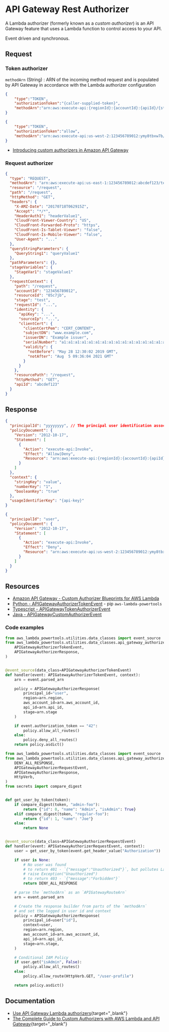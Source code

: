 # API Gateway Rest Authorizer

A Lambda authorizer (formerly known as a *custom authorizer*) is an API Gateway feature that uses a Lambda function to control access to your API. 

Event driven and synchronous.

## Request

### Token authorizer

`methodArn` (String)
: ARN of the incoming method request and is populated by API Gateway in accordance with the Lambda authorizer configuration

```json title="Token schema"
{
    "type":"TOKEN",
    "authorizationToken":"{caller-supplied-token}",
    "methodArn":"arn:aws:execute-api:{regionId}:{accountId}:{apiId}/{stage}/{httpVerb}/[{resource}/[{child-resources}]]"
}
```

```json title="Example get call for token authorizer"
{
    "type":"TOKEN",
    "authorizationToken":"allow",
    "methodArn":"arn:aws:execute-api:us-west-2:123456789012:ymy8tbxw7b/*/GET/"
}
```

- [Introducing custom authorizers in Amazon API Gateway](https://aws.amazon.com/blogs/compute/introducing-custom-authorizers-in-amazon-api-gateway/)

### Request authorizer

```json
{
  "type": "REQUEST",
  "methodArn": "arn:aws:execute-api:us-east-1:123456789012:abcdef123/test/GET/request",
  "resource": "/request",
  "path": "/request",
  "httpMethod": "GET",
  "headers": {
    "X-AMZ-Date": "20170718T062915Z",
    "Accept": "*/*",
    "HeaderAuth1": "headerValue1",
    "CloudFront-Viewer-Country": "US",
    "CloudFront-Forwarded-Proto": "https",
    "CloudFront-Is-Tablet-Viewer": "false",
    "CloudFront-Is-Mobile-Viewer": "false",
    "User-Agent": "..."
  },
  "queryStringParameters": {
    "QueryString1": "queryValue1"
  },
  "pathParameters": {},
  "stageVariables": {
    "StageVar1": "stageValue1"
  },
  "requestContext": {
    "path": "/request",
    "accountId": "123456789012",
    "resourceId": "05c7jb",
    "stage": "test",
    "requestId": "...",
    "identity": {
      "apiKey": "...",
      "sourceIp": "...",
      "clientCert": {
        "clientCertPem": "CERT_CONTENT",
        "subjectDN": "www.example.com",
        "issuerDN": "Example issuer",
        "serialNumber": "a1:a1:a1:a1:a1:a1:a1:a1:a1:a1:a1:a1:a1:a1:a1:a1",
        "validity": {
          "notBefore": "May 28 12:30:02 2019 GMT",
          "notAfter": "Aug  5 09:36:04 2021 GMT"
        }
      }
    },
    "resourcePath": "/request",
    "httpMethod": "GET",
    "apiId": "abcdef123"
  }
}
```

## Response

```json title="Response schema"
{
  "principalId": "yyyyyyyy", // The principal user identification associated with the token sent by the client.
  "policyDocument": {
    "Version": "2012-10-17",
    "Statement": [
      {
        "Action": "execute-api:Invoke",
        "Effect": "Allow|Deny",
        "Resource": "arn:aws:execute-api:{regionId}:{accountId}:{apiId}/{stage}/{httpVerb}/[{resource}/[{child-resources}]]"
      }
    ]
  },
  "context": {
    "stringKey": "value",
    "numberKey": "1",
    "booleanKey": "true"
  },
  "usageIdentifierKey": "{api-key}"
}
```

```json title="The example output contains a policy statement to block (Deny) calls to the GET method"
{
  "principalId": "user",
  "policyDocument": {
    "Version": "2012-10-17",
    "Statement": [
      {
        "Action": "execute-api:Invoke",
        "Effect": "Deny",
        "Resource": "arn:aws:execute-api:us-west-2:123456789012:ymy8tbxw7b/dev/GET/"
      }
    ]
  }
}
```

## Resources

- [Amazon API Gateway - Custom Authorizer Blueprints for AWS Lambda](https://github.com/awslabs/aws-apigateway-lambda-authorizer-blueprints)
- [Python - APIGatewayAuthorizerTokenEvent](https://awslabs.github.io/aws-lambda-powertools-python/latest/utilities/data_classes/#api-gateway-authorizer) - pip `aws-lambda-powertools`
- [Typescript - APIGatewayTokenAuthorizerEvent](https://github.com/DefinitelyTyped/DefinitelyTyped/blob/master/types/aws-lambda/trigger/api-gateway-authorizer.d.ts)
- [Java - APIGatewayCustomAuthorizerEvent](https://github.com/aws/aws-lambda-java-libs/blob/master/aws-lambda-java-events/src/main/java/com/amazonaws/services/lambda/runtime/events/APIGatewayCustomAuthorizerEvent.java)

### Code examples

```python title="Token authorizer"
from aws_lambda_powertools.utilities.data_classes import event_source
from aws_lambda_powertools.utilities.data_classes.api_gateway_authorizer_event import (
    APIGatewayAuthorizerTokenEvent,
    APIGatewayAuthorizerResponse,
)


@event_source(data_class=APIGatewayAuthorizerTokenEvent)
def handler(event: APIGatewayAuthorizerTokenEvent, context):
    arn = event.parsed_arn

    policy = APIGatewayAuthorizerResponse(
        principal_id="user",
        region=arn.region,
        aws_account_id=arn.aws_account_id,
        api_id=arn.api_id,
        stage=arn.stage
    )

    if event.authorization_token == "42":
        policy.allow_all_routes()
    else:
        policy.deny_all_routes()
    return policy.asdict()
```

```python title="Request authorizer"
from aws_lambda_powertools.utilities.data_classes import event_source
from aws_lambda_powertools.utilities.data_classes.api_gateway_authorizer_event import (
    DENY_ALL_RESPONSE,
    APIGatewayAuthorizerRequestEvent,
    APIGatewayAuthorizerResponse,
    HttpVerb,
)
from secrets import compare_digest


def get_user_by_token(token):
    if compare_digest(token, "admin-foo"):
        return {"id": 0, "name": "Admin", "isAdmin": True}
    elif compare_digest(token, "regular-foo"):
        return {"id": 1, "name": "Joe"}
    else:
        return None


@event_source(data_class=APIGatewayAuthorizerRequestEvent)
def handler(event: APIGatewayAuthorizerRequestEvent, context):
    user = get_user_by_token(event.get_header_value("Authorization"))

    if user is None:
        # No user was found
        # to return 401 - `{"message":"Unauthorized"}`, but pollutes Lambda error count metrics
        # raise Exception("Unauthorized")
        # to return 403 - `{"message":"Forbidden"}`
        return DENY_ALL_RESPONSE

    # parse the `methodArn` as an `APIGatewayRouteArn`
    arn = event.parsed_arn

    # Create the response builder from parts of the `methodArn`
    # and set the logged in user id and context
    policy = APIGatewayAuthorizerResponse(
        principal_id=user["id"],
        context=user,
        region=arn.region,
        aws_account_id=arn.aws_account_id,
        api_id=arn.api_id,
        stage=arn.stage,
    )

    # Conditional IAM Policy
    if user.get("isAdmin", False):
        policy.allow_all_routes()
    else:
        policy.allow_route(HttpVerb.GET, "/user-profile")

    return policy.asdict()
```

## Documentation

- [Use API Gateway Lambda authorizers](https://docs.aws.amazon.com/apigateway/latest/developerguide/apigateway-use-lambda-authorizer.html){target="_blank"}
- [The Complete Guide to Custom Authorizers with AWS Lambda and API Gateway](https://www.alexdebrie.com/posts/lambda-custom-authorizers/){target="_blank"}
